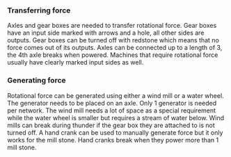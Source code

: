 ### Transferring force ###
Axles and gear boxes are needed to transfer rotational force. Gear boxes have an input side marked with arrows and a hole, all other sides are outputs. Gear boxes can be turned off with redstone which means that no force comes out of its outputs. Axles can be connected up to a length of 3, the 4th axle breaks when powered. Machines that require rotational force usually have clearly marked input sides as well.

### Generating force ###
Rotational force can be generated using either a wind mill or a water wheel. The generator needs to be placed on an axle. Only 1 generator is needed per network. The wind mill needs a lot of space as a special requirement while the water wheel is smaller but requires a stream of water below. Wind mills can break during thunder if the gear box they are attached to is not turned off. A hand crank can be used to manually generate force but it only works for the mill stone. Hand cranks break when they power more than 1 mill stone.
